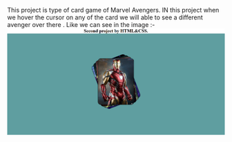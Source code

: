 This project is type of card game of Marvel Avengers.
IN this project when we hover the cursor on any of the card we will able to see a different avenger over there .
Like we can see in the image :-
![image alt](https://github.com/priyanshu12pg/Card-Game/blob/dc5848a762ec1af3bf99ff086f1cde4c0f4d7c5f/Screenshot%202025-08-01%20150616.png)
